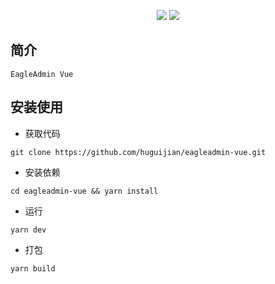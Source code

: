 <p align="center">
  <img src="https://svg.hamm.cn/badge.svg?key=License&value=MIT" />
  <img src="https://svg.hamm.cn/badge.svg?key=Version&value=1.0.0" />
</p>

## 简介

`EagleAdmin Vue`

## 安装使用

- 获取代码

```
git clone https://github.com/huguijian/eagleadmin-vue.git
```

- 安装依赖

```
cd eagleadmin-vue && yarn install
```

- 运行

```
yarn dev
```

- 打包

```
yarn build
```
